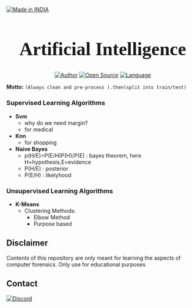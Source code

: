 <p align="left">
<a href="#"><img title="Made in INDIA" src="https://img.shields.io/badge/MADE%20IN-INDIA-green?colorA=%23ff9933&colorB=%23017e40&style=for-the-badge"></a>
</p>

<h1 align='center' style="font-size:48px; font-family: cursive; " > Artificial Intelligence </h1>

<p align="center">
<a href="https://github.com/Pruthviraj-S"><img title="Author" src="https://img.shields.io/badge/Author-Pruthviraj--S-red.svg?style=for-the-badge&logo=github"></a>
<a href="#"><img title="Open Source" src="https://img.shields.io/badge/Open%20Source-%E2%9D%A4-green?style=for-the-badge"></a>
<a href="#"><img title="Language" src="https://img.shields.io/github/license/Pruthviraj-S/Computer-Forensics?style=for-the-badge"></a>
</p>

**Motto:** `(Always clean and pre-process ).then(split into train/test)`
### Supervised Learning Algorithms

- **Svm**
    - why do we need margin?
    - for medical
- **Knn**
    - for shopping
- **Naive Bayes**   
    - p(H/E)=P(E/H)P(H)/P(E)   : bayes theorem, here H=hypothesis,E=evidence
    - P(H/E) : posterior
    - P(E/H) : likelyhood

### Unsupervised Learning Algorithms

- **K-Means**
    - Clustering Methods:
        - Elbow Method
        - Purpose based

## Disclaimer
Contents of this repository are only meant for learning the aspects of computer forensics. Only use for educational purposes
## Contact
<p align='left'><a href='https://discord.com/channels/@me/495023063486824467'><img alt="Discord" src="https://img.shields.io/badge/Discord%20-%237289DA.svg?&style=for-the-badge&logo=discord&logoColor=white"/></a></p>